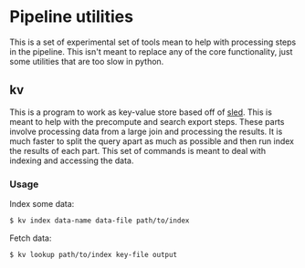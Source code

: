 # Pipeline utilities

This is a set of experimental set of tools mean to help with processing steps
in the pipeline. This isn't meant to replace any of the core functionality,
just some utilities that are too slow in python.

## kv

This is a program to work as key-value store based off of
[sled](https://github.com/spacejam/sled). This is meant to help with the
precompute and search export steps. These parts involve processing data from a
large join and processing the results. It is much faster to split the query
apart as much as possible and then run index the results of each part. This set
of commands is meant to deal with indexing and accessing the data.

### Usage

Index some data:

```sh
$ kv index data-name data-file path/to/index
```

Fetch data:

```sh
$ kv lookup path/to/index key-file output
```
